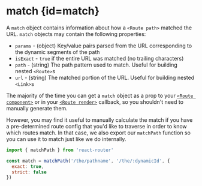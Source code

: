 # match {id=match}

A `match` object contains information about how a `<Route path>` matched the URL. `match` objects may contain the following properties:

  - `params` - (object) Key/value pairs parsed from the URL corresponding to the dynamic segments of the path
  - `isExact` - `true` if the entire URL was matched (no trailing characters)
  - `path` - (string) The path pattern used to match. Useful for building nested `<Route>`s
  - `url` - (string) The matched portion of the URL. Useful for building nested `<Link>`s

The majority of the time you can get a `match` object as a prop to your [`<Route component>`](#route.component) or in your [`<Route render>`](#route.render) callback, so you shouldn't need to manually generate them.

However, you may find it useful to manually calculate the match if you have a pre-determined route config that you'd like to traverse in order to know which routes match. In that case, we also export our `matchPath` function so you can use it to match just like we do internally.

```js
import { matchPath } from 'react-router'

const match = matchPath('/the/pathname', '/the/:dynamicId', {
  exact: true,
  strict: false
})
```
